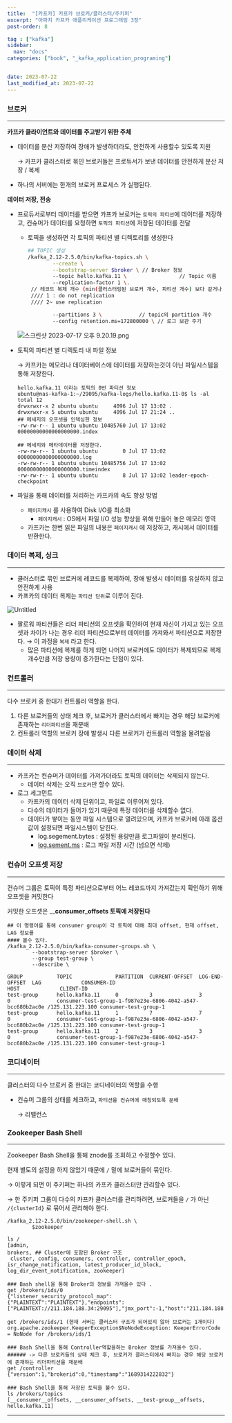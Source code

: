 ```yaml
---
title:  "[카프카] 카프카 브로커/클러스터/주키퍼"
excerpt: "아파치 카프카 애플리케이션 프로그래밍 3장"
post-order: 8                                

tag : ["kafka"]
sidebar:
  nav: "docs"
categories: ["book", "_kafka_application_programing"]


date: 2023-07-22
last_modified_at: 2023-07-22
---
```



### 브로커

---

**카프카 클라이언트와 데이터를 주고받기 위한 주체**

- 데이터를 분산 저장하여 장애가 발생하더라도, 안전하게 사용할수 있도록 지원

  → 카프카 클러스터로 묶인 브로커들은 프로듀서가 보낸 데이터를 안전하게 분산 저장 / 복제

- 하나의 서버에는 한개의 브로커 프로세스 가 실행된다.

**데이터 저장, 전송**

- 프로듀서로부터 데이터를 받으면 카프카 브로커는 `토픽의 파티션`에 데이터를 저장하고, 컨슈머가 데이터를 요청하면 `토픽의 파티션`에 저장된 데이터를 전달
  - 토픽을 생성하면 각 토픽의 파티션 별 디렉토리를 생성한다

    ```bash
    ## TOPIC 생성 
    /kafka_2.12-2.5.0/bin/kafka-topics.sh \
            --create \
            --bootstrap-server $broker \ // Broker 정보
            --topic hello.kafka.11 \                 // Topic 이름
            --replication-factor 1 \.   
     // 레코드 복제 개수 (min(클러스터링된 브로커 개수, 파티션 개수) 보다 같거나 적어야한다)														
     //// 1 : do not replication
     //// 2~ use replication
    
            --partitions 3 \            // topic의 partition 개수
            --config retention.ms=172800000 \ // 로그 보관 주기
    ```

  ![스크린샷 2023-07-17 오후 9.20.19.png](1%20%E1%84%8F%E1%85%A1%E1%84%91%E1%85%B3%E1%84%8F%E1%85%A1%20%E1%84%87%E1%85%B3%E1%84%85%E1%85%A9%E1%84%8F%E1%85%A5%20%E1%84%8F%E1%85%B3%E1%86%AF%E1%84%85%E1%85%A5%E1%84%89%E1%85%B3%E1%84%90%E1%85%A5%20%E1%84%8C%E1%85%AE%E1%84%8F%E1%85%B5%E1%84%91%E1%85%A5%20f188bb3d608c4eb09608d0182472a3d8/%25E1%2584%2589%25E1%2585%25B3%25E1%2584%258F%25E1%2585%25B3%25E1%2584%2585%25E1%2585%25B5%25E1%2586%25AB%25E1%2584%2589%25E1%2585%25A3%25E1%2586%25BA_2023-07-17_%25E1%2584%258B%25E1%2585%25A9%25E1%2584%2592%25E1%2585%25AE_9.20.19.png)

- 토픽의 파티션 별 디렉토리 내 파일 정보

  → 카프카는 메모리나 데이터베이스에 데이터를 저장하는것이 아닌 파일시스템을 통해 저장한다.

    ```
    hello.kafka.11 이라는 토픽의 0번 파티션 정보
    ubuntu@nas-kafka-1:~/29095/kafka-logs/hello.kafka.11-0$ ls -al
    total 12
    drwxrwxr-x 2 ubuntu ubuntu     4096 Jul 17 13:02 .
    drwxrwxr-x 5 ubuntu ubuntu     4096 Jul 17 21:24 ..
    ## 메세지의 오프셋을 인덱싱한 정보
    -rw-rw-r-- 1 ubuntu ubuntu 10485760 Jul 17 13:02 00000000000000000000.index
    
    ## 메세지와 메타데이터를 저장한다. 
    -rw-rw-r-- 1 ubuntu ubuntu        0 Jul 17 13:02 00000000000000000000.log
    -rw-rw-r-- 1 ubuntu ubuntu 10485756 Jul 17 13:02 00000000000000000000.timeindex
    -rw-rw-r-- 1 ubuntu ubuntu        8 Jul 17 13:02 leader-epoch-checkpoint
    ```

- 파일을 통해 데이터를 처리하는 카프카의 속도 향상 방법
  - `페이지캐시` 를 사용하여 Disk I/O를 최소화
    - `페이지캐시` : OS에서 파일 I/O 성능 향상을 위해 만들어 놓은 메모리 영역
  - 카프카는 한번 읽은 파일의 내용은 `페이지캐시` 에 저장하고, 캐시에서 데이터를 반환한다.

### **데이터 복제, 싱크**

---

- 클러스터로 묶인 브로커에 레코드를 복제하여, 장애 발생시 데이터를 유실하지 않고 안전하게 사용
- 카프카의 데이터 복제는 `파티션 단위`로 이루어 진다.

![Untitled](1%20%E1%84%8F%E1%85%A1%E1%84%91%E1%85%B3%E1%84%8F%E1%85%A1%20%E1%84%87%E1%85%B3%E1%84%85%E1%85%A9%E1%84%8F%E1%85%A5%20%E1%84%8F%E1%85%B3%E1%86%AF%E1%84%85%E1%85%A5%E1%84%89%E1%85%B3%E1%84%90%E1%85%A5%20%E1%84%8C%E1%85%AE%E1%84%8F%E1%85%B5%E1%84%91%E1%85%A5%20f188bb3d608c4eb09608d0182472a3d8/Untitled.png)

- 팔로워 파티션들은 리더 파티션의 오프셋을 확인하여 현재 자신이 가지고 있는 오프셋과 차이가 나는 경우 리더 파티션으로부터 데이터를 가져와서 파티션으로 저장한다. → 이 과정을 `복제` 라고 한다.
  - 많은 파티션에 복제를 하게 되면 나머지 브로커에도 데이터가 복제되므로 복제 개수만큼 저장 용량이 증가한다는 단점이 있다.

### 컨트롤러

---

다수 브로커 중 한대가 컨트롤러 역할을 한다.

1. 다른 브로커들의 상태 체크 후, 브로커가 클러스터에서 빠지는 경우 해당 브로커에 존재하는 `리더파티션`을 재분배
2. 컨트롤러 역할의 브로커 장애 발생시 다른 브로커가 컨트롤러 역할을 물려받음

### 데이터 삭제

---

- 카프카는 컨슈머가 데이터를 가져가더라도 토픽의 데이터는 삭제되지 않는다.
  - 데이터 삭제는 오직 `브로커`만 할수 있다.
- 로그 세그먼트
  - 카프카의 데이터 삭제 단위이고, 파일로 이루어져 있다.
  - 다수의 데이터가 들어가 있기 때문에 특정 데이터를 삭제할수 없다.
  - 데이터가 쌓이는 동안 파일 시스템으로 열려있으며, 카프카 브로커에 아래 옵션값이 설정되면 파일시스템이 닫힌다.
    - log.segement.bytes : 설정된 용량만큼 로그파일이 분리된다.
    - [log.sement.ms](http://log.sement.ms) : 로그 파일 저장 시간 (넘으면 삭제)

### 컨슈머 오프셋 저장

---

컨슈머 그룹은 토픽이 특정 파티션으로부터 어느 레코드까지 가져갔는지 확인하기 위해 오프셋을 커밋한다

커밋한 오프셋은 __**consumer_offsets 토픽에 저장된다**

```
## 이 명령어를 통해 consumer group이 각 토픽에 대해 최대 offset, 현재 offset, LAG 정보를 
#### 볼수 있다. 
/kafka_2.12-2.5.0/bin/kafka-consumer-groups.sh \
        --bootstrap-server $broker \
        --group test-group \
        --describe \

GROUP           TOPIC              PARTITION  CURRENT-OFFSET  LOG-END-OFFSET  LAG             CONSUMER-ID                                                HOST             CLIENT-ID
test-group      hello.kafka.11     0          3               3               0               consumer-test-group-1-f987e23e-6806-4042-a547-bcc680b2ac0e /125.131.223.100 consumer-test-group-1
test-group      hello.kafka.11     1          7               7               0               consumer-test-group-1-f987e23e-6806-4042-a547-bcc680b2ac0e /125.131.223.100 consumer-test-group-1
test-group      hello.kafka.11     2          3               3               0               consumer-test-group-1-f987e23e-6806-4042-a547-bcc680b2ac0e /125.131.223.100 consumer-test-group-1
```

### 코디네이터

---

클러스터의 다수 브로커 중 한대는 코디네이터의 역할을 수행

- 컨슈머 그룹의 상태를 체크하고, `파티션을 컨슈머에 매칭되도록 분배`

  → 리밸런스


### Zookeeper Bash Shell

---

Zookeeper Bash Shell을 통해 znode를 조회하고 수정할수 있다.

현재 별도의 설정을 하지 않았기 때문에 `/` 밑에 브로커들이 묶인다.

→ 이렇게 되면 이 주키퍼는 하나의 카프카 클러스터만 관리할수 있다.

→ 한 주키퍼 그룹이 다수의 카프카 클러스터를 관리하려면, 브로커들을 `/` 가 아닌 `/{clusterId}` 로 묶어서 관리해야 한다.

```
/kafka_2.12-2.5.0/bin/zookeeper-shell.sh \
        $zookeeper
```

```
ls /
[admin, 
brokers, ## Cluster에 포함된 Broker 구조 
 cluster, config, consumers, controller, controller_epoch, isr_change_notification, latest_producer_id_block, log_dir_event_notification, zookeeper]
```

```
### Bash shell을 통해 Broker의 정보를 가져올수 있다 .
get /brokers/ids/0
{"listener_security_protocol_map":{"PLAINTEXT":"PLAINTEXT"},"endpoints":["PLAINTEXT://211.184.188.34:29095"],"jmx_port":-1,"host":"211.184.188.34","timestamp":"1689314222751","port":29095,"version":4}

get /brokers/ids/1 (현재 서버는 클러스터 구조가 되어있지 않아 브로커는 1개이다)
org.apache.zookeeper.KeeperException$NoNodeException: KeeperErrorCode = NoNode for /brokers/ids/1
```

```
### Bash Shell을 통해 Controller역할을하는 Broker 정보를 가져올수 있다. 
###### -> 다른 브로커들의 상태 체크 후, 브로커가 클러스터에서 빠지는 경우 해당 브로커에 존재하는 리더파티션을 재분배
get /controller
{"version":1,"brokerid":0,"timestamp":"1689314222832"}
```

```
### Bash Shell을 통해 저장된 토픽을 볼수 있다. 
ls /brokers/topics
[__consumer__offsets, __consumer_offsets, __test-group__offsets, hello.kafka.11]
```

---